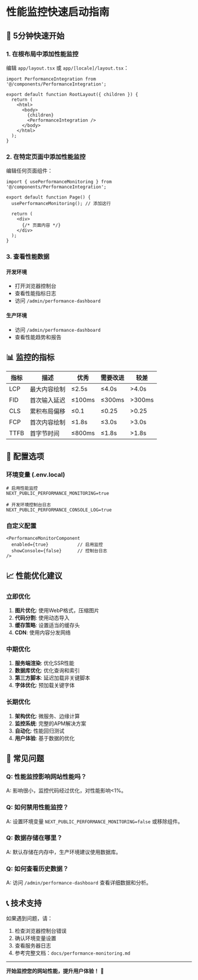 # 性能监控快速启动指南

## 🚀 5分钟快速开始

### 1. 在根布局中添加性能监控

编辑 `app/layout.tsx` 或 `app/[locale]/layout.tsx`：

```tsx
import PerformanceIntegration from '@/components/PerformanceIntegration';

export default function RootLayout({ children }) {
  return (
    <html>
      <body>
        {children}
        <PerformanceIntegration />
      </body>
    </html>
  );
}
```

### 2. 在特定页面中添加性能监控

编辑任何页面组件：

```tsx
import { usePerformanceMonitoring } from '@/components/PerformanceIntegration';

export default function Page() {
  usePerformanceMonitoring(); // 添加这行
  
  return (
    <div>
      {/* 页面内容 */}
    </div>
  );
}
```

### 3. 查看性能数据

#### 开发环境
- 打开浏览器控制台
- 查看性能指标日志
- 访问 `/admin/performance-dashboard`

#### 生产环境
- 访问 `/admin/performance-dashboard`
- 查看性能趋势和报告

## 📊 监控的指标

| 指标 | 描述 | 优秀 | 需要改进 | 较差 |
|------|------|------|----------|------|
| LCP | 最大内容绘制 | ≤2.5s | ≤4.0s | >4.0s |
| FID | 首次输入延迟 | ≤100ms | ≤300ms | >300ms |
| CLS | 累积布局偏移 | ≤0.1 | ≤0.25 | >0.25 |
| FCP | 首次内容绘制 | ≤1.8s | ≤3.0s | >3.0s |
| TTFB | 首字节时间 | ≤800ms | ≤1.8s | >1.8s |

## 🔧 配置选项

### 环境变量 (.env.local)

```env
# 启用性能监控
NEXT_PUBLIC_PERFORMANCE_MONITORING=true

# 开发环境控制台日志
NEXT_PUBLIC_PERFORMANCE_CONSOLE_LOG=true
```

### 自定义配置

```tsx
<PerformanceMonitorComponent 
  enabled={true}           // 启用监控
  showConsole={false}      // 控制台日志
/>
```

## 📈 性能优化建议

### 立即优化
1. **图片优化**: 使用WebP格式，压缩图片
2. **代码分割**: 使用动态导入
3. **缓存策略**: 设置适当的缓存头
4. **CDN**: 使用内容分发网络

### 中期优化
1. **服务端渲染**: 优化SSR性能
2. **数据库优化**: 优化查询和索引
3. **第三方脚本**: 延迟加载非关键脚本
4. **字体优化**: 预加载关键字体

### 长期优化
1. **架构优化**: 微服务、边缘计算
2. **监控系统**: 完整的APM解决方案
3. **自动化**: 性能回归测试
4. **用户体验**: 基于数据的优化

## 🚨 常见问题

### Q: 性能监控影响网站性能吗？
A: 影响很小，监控代码经过优化，对性能影响<1%。

### Q: 如何禁用性能监控？
A: 设置环境变量 `NEXT_PUBLIC_PERFORMANCE_MONITORING=false` 或移除组件。

### Q: 数据存储在哪里？
A: 默认存储在内存中，生产环境建议使用数据库。

### Q: 如何查看历史数据？
A: 访问 `/admin/performance-dashboard` 查看详细数据和分析。

## 📞 技术支持

如果遇到问题，请：

1. 检查浏览器控制台错误
2. 确认环境变量设置
3. 查看服务器日志
4. 参考完整文档：`docs/performance-monitoring.md`

---

**开始监控您的网站性能，提升用户体验！** 🎯
